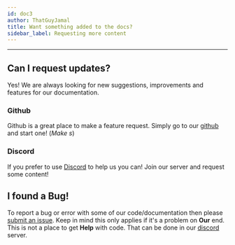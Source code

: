 ```yaml
---
id: doc3
author: ThatGuyJamal
title: Want something added to the docs?
sidebar_label: Requesting more content
---
```


---

## Can I request updates?

Yes! We are always looking for new suggestions, improvements and features for our documentation.

### Github

Github is a great place to make a feature request. Simply go to our [github](https://github.com/DeepWebDevelopers/discord-bot-guide/discussions) and start one! (_Make s_)

### Discord

If you prefer to use [Discord](https://discord.com/invite/NbqBQbaejS) to help us you can! Join our server and request some content!

## I found a Bug!

To report a bug or error with some of our code/documentation then please [submit an issue](https://github.com/DeepWebDevelopers/discord-bot-guide/issues). Keep in mind this only applies if it's a problem on **Our** end. This is not a place to get **Help** with code. That can be done in our [discord](https://discord.com/invite/NbqBQbaejS) server.
